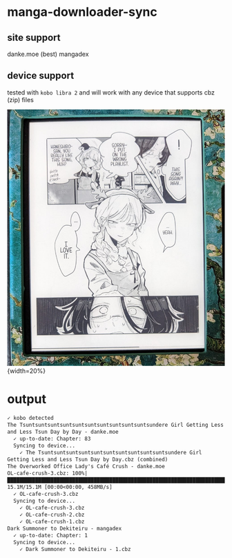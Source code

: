 # manga-downloader-sync

## site support

danke.moe (best)
mangadex

## device support

tested with `kobo libra 2` and will work with any device that supports cbz (zip) files

![](.img/sample.png){width=20%}

# output
```
✓ kobo detected
The Tsuntsuntsuntsuntsuntsuntsuntsuntsuntsuntsundere Girl Getting Less and Less Tsun Day by Day - danke.moe
  ✓ up-to-date: Chapter: 83
  Syncing to device...
    ✓ The Tsuntsuntsuntsuntsuntsuntsuntsuntsuntsuntsundere Girl Getting Less and Less Tsun Day by Day.cbz (combined)
The Overworked Office Lady's Café Crush - danke.moe
OL-cafe-crush-3.cbz: 100%|█████████████████████████████████████████████████████████████████████████████████████████████████████████████████████████████████████████████████████████████████| 15.1M/15.1M [00:00<00:00, 458MB/s]
  ✓ OL-cafe-crush-3.cbz
  Syncing to device...
    ✓ OL-cafe-crush-3.cbz
    ✓ OL-cafe-crush-2.cbz
    ✓ OL-cafe-crush-1.cbz
Dark Summoner to Dekiteiru - mangadex
  ✓ up-to-date: Chapter: 1
  Syncing to device...
    ✓ Dark Summoner to Dekiteiru - 1.cbz
```